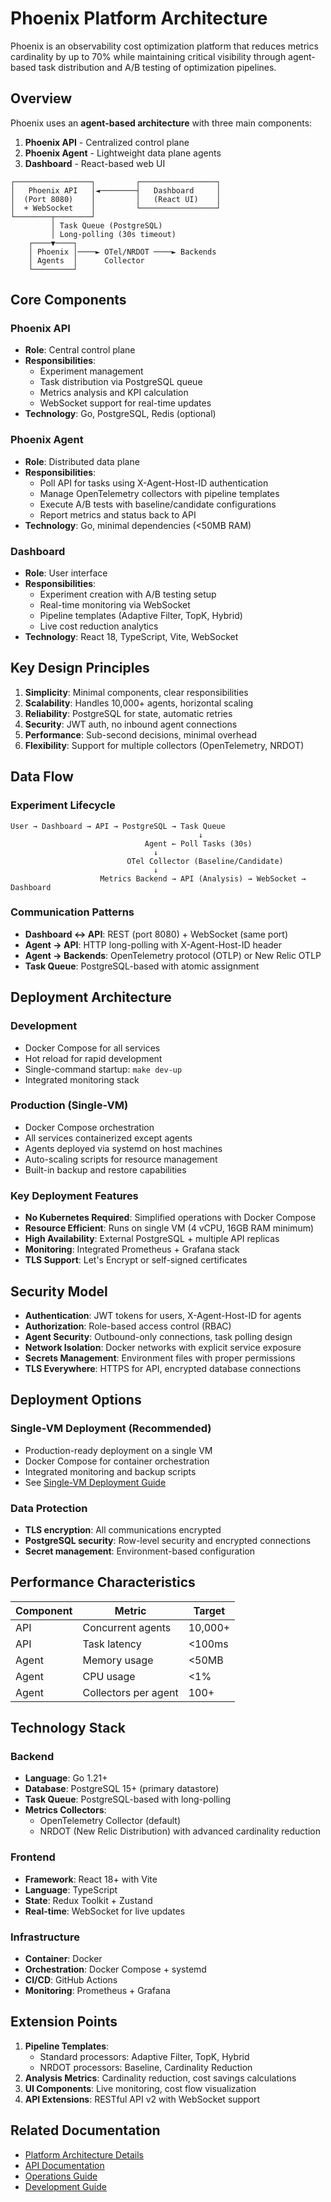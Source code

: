 # Phoenix Platform Architecture

Phoenix is an observability cost optimization platform that reduces metrics cardinality by up to 70% while maintaining critical visibility through agent-based task distribution and A/B testing of optimization pipelines.

## Overview

Phoenix uses an **agent-based architecture** with three main components:

1. **Phoenix API** - Centralized control plane
2. **Phoenix Agent** - Lightweight data plane agents  
3. **Dashboard** - React-based web UI

```
┌─────────────────┐         ┌─────────────────┐
│   Phoenix API   │◄────────┤   Dashboard     │
│  (Port 8080)    │         │   (React UI)    │
│  + WebSocket    │         └─────────────────┘
└────────┬────────┘
         │ Task Queue (PostgreSQL)
         │ Long-polling (30s timeout)
    ┌────▼────┐
    │ Phoenix │────► OTel/NRDOT ────► Backends
    │ Agents  │      Collector
    └─────────┘
```

## Core Components

### Phoenix API
- **Role**: Central control plane
- **Responsibilities**:
  - Experiment management
  - Task distribution via PostgreSQL queue
  - Metrics analysis and KPI calculation
  - WebSocket support for real-time updates
- **Technology**: Go, PostgreSQL, Redis (optional)

### Phoenix Agent  
- **Role**: Distributed data plane
- **Responsibilities**:
  - Poll API for tasks using X-Agent-Host-ID authentication
  - Manage OpenTelemetry collectors with pipeline templates
  - Execute A/B tests with baseline/candidate configurations
  - Report metrics and status back to API
- **Technology**: Go, minimal dependencies (<50MB RAM)

### Dashboard
- **Role**: User interface
- **Responsibilities**:
  - Experiment creation with A/B testing setup
  - Real-time monitoring via WebSocket
  - Pipeline templates (Adaptive Filter, TopK, Hybrid)
  - Live cost reduction analytics
- **Technology**: React 18, TypeScript, Vite, WebSocket

## Key Design Principles

1. **Simplicity**: Minimal components, clear responsibilities
2. **Scalability**: Handles 10,000+ agents, horizontal scaling
3. **Reliability**: PostgreSQL for state, automatic retries
4. **Security**: JWT auth, no inbound agent connections
5. **Performance**: Sub-second decisions, minimal overhead
6. **Flexibility**: Support for multiple collectors (OpenTelemetry, NRDOT)

## Data Flow

### Experiment Lifecycle
```
User → Dashboard → API → PostgreSQL → Task Queue
                                          ↓
                              Agent ← Poll Tasks (30s)
                                ↓
                          OTel Collector (Baseline/Candidate)
                                ↓
                    Metrics Backend → API (Analysis) → WebSocket → Dashboard
```

### Communication Patterns
- **Dashboard ↔ API**: REST (port 8080) + WebSocket (same port)
- **Agent → API**: HTTP long-polling with X-Agent-Host-ID header
- **Agent → Backends**: OpenTelemetry protocol (OTLP) or New Relic OTLP
- **Task Queue**: PostgreSQL-based with atomic assignment

## Deployment Architecture

### Development
- Docker Compose for all services
- Hot reload for rapid development
- Single-command startup: `make dev-up`
- Integrated monitoring stack

### Production (Single-VM)
- Docker Compose orchestration
- All services containerized except agents
- Agents deployed via systemd on host machines
- Auto-scaling scripts for resource management
- Built-in backup and restore capabilities

### Key Deployment Features
- **No Kubernetes Required**: Simplified operations with Docker Compose
- **Resource Efficient**: Runs on single VM (4 vCPU, 16GB RAM minimum)
- **High Availability**: External PostgreSQL + multiple API replicas
- **Monitoring**: Integrated Prometheus + Grafana stack
- **TLS Support**: Let's Encrypt or self-signed certificates

## Security Model

- **Authentication**: JWT tokens for users, X-Agent-Host-ID for agents
- **Authorization**: Role-based access control (RBAC)
- **Agent Security**: Outbound-only connections, task polling design
- **Network Isolation**: Docker networks with explicit service exposure
- **Secrets Management**: Environment files with proper permissions
- **TLS Everywhere**: HTTPS for API, encrypted database connections

## Deployment Options

### Single-VM Deployment (Recommended)
- Production-ready deployment on a single VM
- Docker Compose for container orchestration  
- Integrated monitoring and backup scripts
- See [Single-VM Deployment Guide](deployments/single-vm/README.md)

### Data Protection
- **TLS encryption**: All communications encrypted
- **PostgreSQL security**: Row-level security and encrypted connections
- **Secret management**: Environment-based configuration

## Performance Characteristics

| Component | Metric | Target |
|-----------|--------|--------|
| API | Concurrent agents | 10,000+ |
| API | Task latency | <100ms |
| Agent | Memory usage | <50MB |
| Agent | CPU usage | <1% |
| Agent | Collectors per agent | 100+ |

## Technology Stack

### Backend
- **Language**: Go 1.21+
- **Database**: PostgreSQL 15+ (primary datastore)
- **Task Queue**: PostgreSQL-based with long-polling
- **Metrics Collectors**: 
  - OpenTelemetry Collector (default)
  - NRDOT (New Relic Distribution) with advanced cardinality reduction

### Frontend
- **Framework**: React 18+ with Vite
- **Language**: TypeScript
- **State**: Redux Toolkit + Zustand
- **Real-time**: WebSocket for live updates

### Infrastructure
- **Container**: Docker
- **Orchestration**: Docker Compose + systemd
- **CI/CD**: GitHub Actions
- **Monitoring**: Prometheus + Grafana

## Extension Points

1. **Pipeline Templates**: 
   - Standard processors: Adaptive Filter, TopK, Hybrid
   - NRDOT processors: Baseline, Cardinality Reduction
2. **Analysis Metrics**: Cardinality reduction, cost savings calculations
3. **UI Components**: Live monitoring, cost flow visualization
4. **API Extensions**: RESTful API v2 with WebSocket support

## Related Documentation

- [Platform Architecture Details](docs/architecture/PLATFORM_ARCHITECTURE.md)
- [API Documentation](docs/api/)
- [Operations Guide](docs/operations/OPERATIONS_GUIDE_COMPLETE.md)
- [Development Guide](DEVELOPMENT_GUIDE.md)